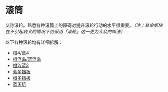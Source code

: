 # 滚筒

又称滚轮。熟悉各种滚筒上的障碍对提升滚轮行动的水平很重要。*（注：其余版块在不引起歧义的情况下仍采用「滚轮」这一更为大众的叫法）*

以下各种滚轮均有详细拆解：

* [橙4/蓝4](./easy-4.md)
* [橙浮岛/蓝浮岛](./isolated-duo.md)
* [橙2/蓝3](./closed-open-open-closed.md)
* [蓝多挡板](./pillar-trench.md)
* [橙多挡板](./5-waller.md)
* [蓝天坑](./grand-canyon.md)
